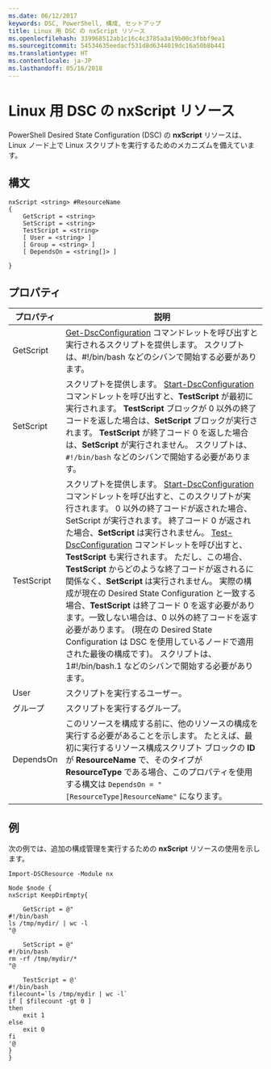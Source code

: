 ```yaml
---
ms.date: 06/12/2017
keywords: DSC, PowerShell, 構成, セットアップ
title: Linux 用 DSC の nxScript リソース
ms.openlocfilehash: 339968512ab1c16c4c3785a3a19b00c3fbbf9ea1
ms.sourcegitcommit: 54534635eedacf531d8d6344019dc16a50b8b441
ms.translationtype: HT
ms.contentlocale: ja-JP
ms.lasthandoff: 05/16/2018
---
```

# <a name="dsc-for-linux-nxscript-resource"></a>Linux 用 DSC の nxScript リソース

PowerShell Desired State Configuration (DSC) の **nxScript** リソースは、Linux ノード上で Linux スクリプトを実行するためのメカニズムを備えています。

## <a name="syntax"></a>構文

```
nxScript <string> #ResourceName
{
    GetScript = <string>
    SetScript = <string>
    TestScript = <string>
    [ User = <string> ]
    [ Group = <string> ]
    [ DependsOn = <string[]> ]

}
```

## <a name="properties"></a>プロパティ

|  プロパティ |  説明 |
|---|---|
| GetScript| [Get-DscConfiguration](https://technet.microsoft.com/en-us/library/dn521625.aspx) コマンドレットを呼び出すと実行されるスクリプトを提供します。 スクリプトは、#!/bin/bash などのシバンで開始する必要があります。|
| SetScript| スクリプトを提供します。 [Start-DscConfiguration](https://technet.microsoft.com/en-us/library/dn521623.aspx) コマンドレットを呼び出すと、**TestScript** が最初に実行されます。 **TestScript** ブロックが 0 以外の終了コードを返した場合は、**SetScript** ブロックが実行されます。 **TestScript** が終了コード 0 を返した場合は、**SetScript** が実行されません。 スクリプトは、`#!/bin/bash` などのシバンで開始する必要があります。|
| TestScript| スクリプトを提供します。 [Start-DscConfiguration](https://technet.microsoft.com/en-us/library/dn521623.aspx) コマンドレットを呼び出すと、このスクリプトが実行されます。 0 以外の終了コードが返された場合、SetScript が実行されます。 終了コード 0 が返された場合、**SetScript** は実行されません。 [Test-DscConfiguration](https://technet.microsoft.com/en-us/library/dn407382.aspx) コマンドレットを呼び出すと、**TestScript** も実行されます。 ただし、この場合、**TestScript** からどのような終了コードが返されるに関係なく、**SetScript** は実行されません。 実際の構成が現在の Desired State Configuration と一致する場合、**TestScript** は終了コード 0 を返す必要があります。一致しない場合は、0 以外の終了コードを返す必要があります。 (現在の Desired State Configuration は DSC を使用しているノードで適用された最後の構成です)。 スクリプトは、1#!/bin/bash.1 などのシバンで開始する必要があります。|
| User| スクリプトを実行するユーザー。|
| グループ| スクリプトを実行するグループ。|
| DependsOn | このリソースを構成する前に、他のリソースの構成を実行する必要があることを示します。 たとえば、最初に実行するリソース構成スクリプト ブロックの **ID** が **ResourceName** で、そのタイプが **ResourceType** である場合、このプロパティを使用する構文は `DependsOn = "[ResourceType]ResourceName"` になります。|

## <a name="example"></a>例

次の例では、追加の構成管理を実行するための **nxScript** リソースの使用を示します。

```
Import-DSCResource -Module nx

Node $node {
nxScript KeepDirEmpty{

    GetScript = @"
#!/bin/bash
ls /tmp/mydir/ | wc -l
"@

    SetScript = @"
#!/bin/bash
rm -rf /tmp/mydir/*
"@

    TestScript = @'
#!/bin/bash
filecount=`ls /tmp/mydir | wc -l`
if [ $filecount -gt 0 ]
then
    exit 1
else
    exit 0
fi
'@
}
}
```